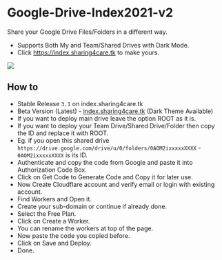 # Google-Drive-Index2021-v2
Share your Google Drive Files/Folders in a different way.


* Supports Both My and Team/Shared Drives with Dark Mode.
* Click https://index.sharing4care.tk  to make yours.

[![](https://opengraph.githubassets.com/cc723ada47a587e6a6de9850ee06dc5e6eeeb8a33560e9313cafdebc4c18bb42/AnshuvaOfficialGitHub/Google-Drive-Index2021-v2)](https://github.com/AnshuvaOfficialGitHub/Google-Drive-Index2021-v2)





## How to

* Stable Release `3.1` on index.sharing4care.tk
* Beta Version (Latest) - [index.sharing4care.tk](https://index.sharing4care.tk) (Dark Theme Available)
* If you want to deploy main drive leave the option ROOT as it is.
* If you want to deploy your Team Drive/Shared Drive/Folder then copy the ID and replace it with ROOT.
* Eg. if you open this shared drive `https://drive.google.com/drive/u/0/folders/0AOM2ixxxxxXXXX` - `0AOM2ixxxxxXXXX` is its ID.
* Authenticate and copy the code from Google and paste it into Authorization Code Box.
* Click on Get Code to Generate Code and Copy it for later use.
* Now Create Cloudflare account and verify email or login with existing account.
* Find Workers and Open it.
* Create your sub-domain or continue if already done.
* Select the Free Plan.
* Click on Create a Worker.
* You can rename the workers at top of the page.
* Now paste the code you copied before.
* Click on Save and Deploy.
* Done.
